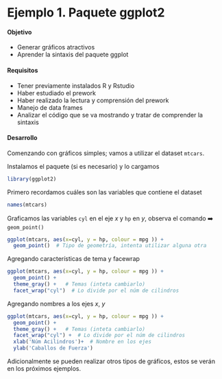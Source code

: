 # Ejemplo 1.  Paquete ggplot2

#### Objetivo
- Generar gráficos atractivos 
- Aprender la sintaxis del paquete ggplot

#### Requisitos
- Tener previamente instalados R y Rstudio
- Haber estudiado el prework
- Haber realizado la lectura y comprensión del prework
- Manejo de data frames
- Analizar el código que se va mostrando y tratar de comprender la sintaxis


#### Desarrollo

Comenzando con gráficos simples; vamos a utilizar el dataset `mtcars`. 


Instalamos el paquete (si es necesario) y lo cargamos
```R 
library(ggplot2)
```

Primero recordamos cuáles son las variables que contiene el dataset
```R
names(mtcars)
``` 
Graficamos las variables `cyl` en el eje _x_ y `hp` en _y_, observa el comando :arrow_right: `geom_point()`
```R
ggplot(mtcars, aes(x=cyl, y = hp, colour = mpg )) + 
  geom_point()  # Tipo de geometría, intenta utilizar alguna otra
```

Agregando características de tema y facewrap
```R
ggplot(mtcars, aes(x=cyl, y = hp, colour = mpg )) + 
  geom_point() +   
  theme_gray() +   # Temas (inteta cambiarlo)
  facet_wrap("cyl")  # Lo divide por el núm de cilindros
``` 

Agregando nombres a los ejes _x_, _y_
```R
ggplot(mtcars, aes(x=cyl, y = hp, colour = mpg )) + 
  geom_point() +   
  theme_gray() +   # Temas (inteta cambiarlo)
  facet_wrap("cyl") +  # Lo divide por el núm de cilindros
  xlab('Núm Acilindros')+  # Nombre en los ejes
  ylab('Caballos de Fuerza')
```
Adicionalmente se pueden realizar otros tipos de gráficos, estos se verán en los próximos ejemplos.
